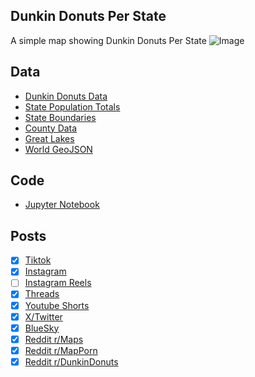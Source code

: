 ## Dunkin Donuts Per State
A simple map showing Dunkin Donuts Per State
![Image](https://drive.google.com/uc?export=view&id=1VZlmP8xtN3ukNdSQ9F5Oh4cLlJrz5rWg)

## Data
* [Dunkin Donuts Data](https://locations.dunkindonuts.com/en)
* [State Population Totals](https://www.census.gov/data/tables/time-series/demo/popest/2020s-state-total.html)
* [State Boundaries](https://www.census.gov/geographies/mapping-files/time-series/geo/carto-boundary-file.html)
* [County Data](https://www.census.gov/geographies/mapping-files/time-series/geo/carto-boundary-file.html)
* [Great Lakes](https://usicecenter.gov/Products/GreatLakesData)
* [World GeoJSON](https://public.opendatasoft.com/explore/dataset/world-administrative-boundaries/export/?flg=en-us)

## Code
* [Jupyter Notebook](FormatData.ipynb)

## Posts
- [x] [Tiktok](https://www.tiktok.com/@vinemapper/video/7477303909631954222)
- [x] [Instagram](https://www.instagram.com/p/DGtZUdbSs3t/)
- [ ] [Instagram Reels]()
- [x] [Threads](https://www.threads.net/@vinemapper/post/DGtZU8BStck)
- [x] [Youtube Shorts](https://youtube.com/shorts/5yuMEivdDHk)
- [x] [X/Twitter](https://x.com/VineMapper/status/1896286968226644137)
- [x] [BlueSky](https://bsky.app/profile/vinemapper.bsky.social/post/3ljg7giq7ss2y)
- [x] [Reddit r/Maps](https://www.reddit.com/r/Maps/comments/1j1zlxh/dunkin_donuts_per_state/)
- [x] [Reddit r/MapPorn](https://www.reddit.com/r/MapPorn/comments/1j1zlwh/dunkin_donuts_per_state/)
- [x] [Reddit r/DunkinDonuts](https://www.reddit.com/r/DunkinDonuts/comments/1j1zri2/dunkin_donuts_per_state/)
